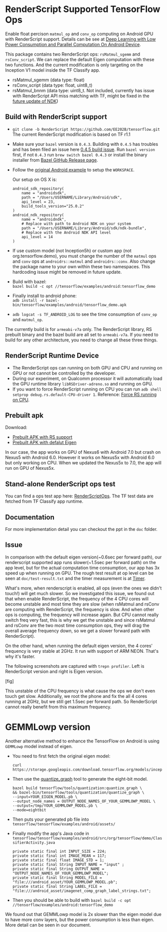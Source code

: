# RenderScript Supported TensorFlow Ops
Enable float percison `matmul_op` and `conv_op` computing on Android GPU with RenderScript support. Details can be see at [Deep Learning with Low Power Consumption and Parallel Computation On Android Device](https://sites.google.com/a/g.ucla.edu/tflowp/).  

This package contains two RenderScript ops: `rsMatmul_sgemm` and `rsConv_script`. We can replace the default Eigen computation with these two functions. And the current modification is only targeting on the Inception V1 model inside the TF Classify app.
* rsMatmul_sgemm (data type: float)
* rsConv_script (data type: float, uint8_t)
* rsMatmul_bnnm (data type: uint8_t. Not included, currently has issue with RenderScript API miss matching with TF, might be fixed in the [future update of NDK](https://github.com/android-ndk/ndk/issues/331#issuecomment-287979565))

## Build with RenderScript support
* `git clone -b RenderScript https://github.com/EE202B/tensorflow.git` The current RenderScript modification is based on TF r1.1
* Make sure your `bazel` version is `0.4.3`. Building with `0.4.5` has troubles and has been filed an issue here [0.4.5 build issue](https://github.com/tensorflow/tensorflow/commit/fba05c300bf6840e76787680ed7fd1239cdb9ad0#commitcomment-21467983). Run `bazel version` first, if not `0.4.3` run `brew switch bazel 0.4.3` or install the binary installer from [Bazel GitHub Release page](https://github.com/bazelbuild/bazel/releases/tag/0.4.3).
* Follow the [original Android example](https://github.com/tensorflow/tensorflow/tree/master/tensorflow/examples/android) to setup the `WORKSPACE`.  

    Our setup on OS X is:
    ```
    android_sdk_repository(
        name = "androidsdk",
        path = "/Users/USERNAME/Library/Android/sdk",
        api_level = 23,
        build_tools_version="25.0.2"
    )
    android_ndk_repository(
        name = "androidndk",
        # Replace with path to Android NDK on your system
        path = "/Users/USERNAME/Library/Android/sdk/ndk-bundle",
        # Replace with the Android NDK API level
        api_level = 14
    )
    ```
* If use custom model (not Inception5h) or custom app (not org.tensorflow.demo), you must change the number of the `matmul` ops and `conv` ops at `androidrs::matmul` and `androidrs::conv`. Also change the package name to your own within these two namespaces. This hardcoding issue might be removed in future update. 
* Build with bazel:  
    `bazel build -c opt //tensorflow/examples/android:tensorflow_demo`
* Finally install to android phone:  
    `adb install -r bazel-bin/tensorflow/examples/android/tensorflow_demo.apk`
* `adb logcat -s TF_ANDROID_LOG` to see the time consumption of `conv_op` and `matmul_op`.

The currently build is for `armeabi-v7a` only. The RenderScript library, RS prebuilt binary and the bazel build are all set to `armeabi-v7a`. If you need to build for any other architecture, you need to change all these three things.


## RenderScript Runtime Device
 * The RenderScript ops can running on both GPU and CPU and running on GPU or not cannot be controlled by the developer. 
 * During our experiment, on Qualcomm processor it will automatically load the GPU runtime library `libRSDriver-adreno.so` and running on GPU.
 * If you want to force RenderScript running on CPU you can run `adb shell setprop debug.rs.default-CPU-driver 1`. Reference: [Force RS running on CPU](http://stackoverflow.com/questions/18753935/forcing-renderscript-to-run-on-cpu-or-gpu-atleast-for-performance-tuning-purpos).


## Prebuilt apk  
Download: 
* [Prebuilt APK with RS support](https://www.dropbox.com/s/e97m6yfql6j9ymb/tensorflow_demo_RS.apk?dl=0) 
* [Prebuilt APK with defalut Eigen](https://www.dropbox.com/s/ek43f4npo6sel6z/tensorflow_demo_eigen.apk?dl=0) 

In our case, the app works on GPU of Nexus6 with Android 7.0 but crash on Nexus5 with Android 6.0. However it works on Nexus5x with Android 6.0 but only working on CPU. When we updated the Nexus5x to 7.0, the app will run on GPU of Nexus5x. 


## Stand-alone RenderScript ops test
You can find a ops test app here: [RenderScriptOps](https://github.com/EE202B/RenderScriptOps). The TF test data are fetched from TF Classify app runtime.

## Documentation
For more implementation detail you can checkout the ppt in the `doc` folder. 

## Issue
In comparison with the default eigen version(~0.6sec per forward path), our renderscript supported app runs slower(~1.5sec per forward path) on the app level, but for the actual computation time consumption, our app has 3x speed up when running on GPU. The rough test result at op level can be seen at `doc/test-result.txt` and the timer measurement is at [Timer]().

What's more, when renderscript is enabled, all ops (even the ones we didn't touch!) will get much slower. So we investigated this issue, we found out that when enable RenderScript, the frequency of the 4 CPU cores will become unstable and most time they are slow (when rsMatmul and rsConv are computing with RenderScript, the frequency is slow. And when other ops is computing, the frequency will increase again. But CPU cannot really switch freq very fast, this is why we get the unstable and since rsMatmul and rsConv are the two most time consumption ops, they will drag the overall average frequency down, so we get a slower forward path with RenderScript). 

On the other hand, when running the default eigen version, the 4 cores' frequency is very stable at 2GHz. It run with support of ARM NEON. That's why it's faster. 

The following screenshots are captured with `trepn profiler`. Left is RenderScript version and right is Eigen version.

[fig]

This unstable of the CPU frequency is what cause the ops we don't even touch get slow. Additionally, we root the phone and fix the all 4 cores running at 2GHz, but we still get 1.5sec per forward path. So RenderScript cannot really benefit from this maximum frequency. 

# GEMMLowp version  
Another alternative method to enhance the TensorFlow on Android is using `GEMMLowp` model instead of eigen.

* You need to first fetch the original eigen model:
    ```
    curl https://storage.googleapis.com/download.tensorflow.org/models/inception5h.zip
    ```
* Then use the [quantize_graph](https://github.com/tensorflow/tensorflow/tree/master/tensorflow/tools/quantization) tool to generate the eight-bit model.

    ```
    bazel build tensorflow/tools/quantization:quantize_graph \
    && bazel-bin/tensorflow/tools/quantization/quantize_graph \
    --input=YOUR_EIGEN_MODEL.pb \
    --output_node_names = OUTPUT_NODE_NAMES_OF_YOUR_GEMMLOWP_MODEL \  
    --output=/tmp/YOUR_GEMMLOWP_MODEL.pb \
    --mode=eightbit
    ```
* Then puts your generated pb file into `tensorflow/tensorflow/examples/android/assets/`
* Finally modify the app's Java code in `tensorflow/tensorflow/examples/android/src/org/tensorflow/demo/ClassifierActivity.java`
    ```
    private static final int INPUT_SIZE = 224;
    private static final int IMAGE_MEAN = 117;
    private static final float IMAGE_STD = 1;
    private static final String INPUT_NAME = "input" ;
    private static final String OUTPUT_NAME = "OUTPUT_NODE_NAMES_OF_YOUR_GEMMLOWP_MODEL"; 
    private static final String MODEL_FILE = "file:///android_asset/YOUR_GEMMLOWP_MODEL.pb";
    private static final String LABEL_FILE = "file:///android_asset/imagenet_comp_graph_label_strings.txt";
    ```
* Then you should be able to build with `bazel build -c opt //tensorflow/examples/android:tensorflow_demo`  

We found out that GEMMLowp model is 2x slower than the eigen model due to have more conv layers, but the power consumption is less than eigen. More detail can be seen in our document.
